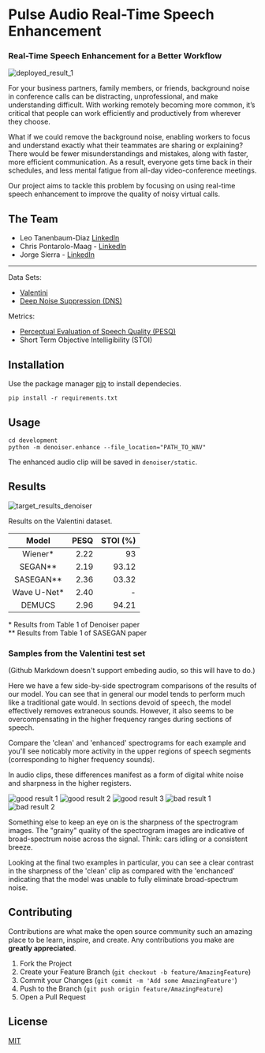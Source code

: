 # Pulse Audio Real-Time Speech Enhancement
### Real-Time Speech Enhancement for a Better Workflow

![deployed_result_1](https://github.com/chrispmaag/pulseaudio_speech_enhancement/blob/main/images/deployed_result_1.jpg)

For your business partners, family members, or friends, background noise in conference calls can be distracting, unprofessional, and make understanding difficult. With working remotely becoming more common, it’s critical that people can work efficiently and productively from wherever they choose.

What if we could remove the background noise, enabling workers to focus and understand exactly what their teammates are sharing or explaining? There would be fewer misunderstandings and mistakes, along with faster, more efficient communication. As a result, everyone gets time back in their schedules, and less mental fatigue from all-day video-conference meetings.

Our project aims to tackle this problem by focusing on using real-time speech enhancement to improve the quality of noisy virtual calls.

## The Team

- Leo Tanenbaum-Diaz [LinkedIn](https://linkedin.com/in/leot-d)
- Chris Pontarolo-Maag - [LinkedIn](https://linkedin.com/in/chrispmaag) 
- Jorge Sierra - [LinkedIn](https://www.linkedin.com/in/jorgeandressierrajurado) 

---

Data Sets:
- [Valentini](https://datashare.is.ed.ac.uk/handle/10283/2791)
- [Deep Noise Suppression (DNS)](https://github.com/microsoft/DNS-Challenge)

Metrics:
- [Perceptual Evaluation of Speech Quality (PESQ)](https://en.wikipedia.org/wiki/Perceptual_Evaluation_of_Speech_Quality)
- Short Term Objective Intelligibility (STOI)

## Installation

Use the package manager [pip](https://pip.pypa.io/en/stable/) to install dependecies.

```
pip install -r requirements.txt
```

## Usage

```
cd development
python -m denoiser.enhance --file_location="PATH_TO_WAV"
```
The enhanced audio clip will be saved in `denoiser/static`.

## Results

![target_results_denoiser](https://github.com/chrispmaag/pulseaudio_speech_enhancement/blob/main/images/target_results_denoiser.jpg)

Results on the Valentini dataset.

| Model         | PESQ | STOI (%) |
|:-------------:| ----:| ----:    |
| Wiener*       | 2.22 | 93       |
| SEGAN**       | 2.19 | 93.12    |
| SASEGAN**     | 2.36 | 03.32    |
| Wave U-Net*   | 2.40 | -        |
| DEMUCS        | 2.96 | 94.21    |

\* Results from Table 1 of Denoiser paper <br />
** Results from Table 1 of SASEGAN paper

### Samples from the Valentini test set

(Github Markdown doesn't support embeding audio, so this will have to do.)

Here we have a few side-by-side spectrogram comparisons of the results of our model. You can see that in general our model tends to perform much like a traditional gate would. In sections devoid of speech, the model effectively removes extraneous sounds. However, it also seems to be overcompensating in the higher frequency ranges during sections of speech.

Compare the 'clean' and 'enhanced' spectrograms for each example and you'll see noticably more activity in the upper regions of speech segments (corresponding to higher frequency sounds).

In audio clips, these differences manifest as a form of digital white noise and sharpness in the higher registers.

![good result 1](https://github.com/chrispmaag/pulseaudio_speech_enhancement/blob/main/images/p232_005_spectrogram_comparison.png)
![good result 2](https://github.com/chrispmaag/pulseaudio_speech_enhancement/blob/main/images/p232_125_spectrogram_comparison.png)
![good result 3](https://github.com/chrispmaag/pulseaudio_speech_enhancement/blob/main/images/p232_142_spectrogram_comparison.png)
![bad result 1](https://github.com/chrispmaag/pulseaudio_speech_enhancement/blob/main/images/p257_022_spectrogram_comparison.png)
![bad result 2](https://github.com/chrispmaag/pulseaudio_speech_enhancement/blob/main/images/p257_430_spectrogram_comparison.png)

Something else to keep an eye on is the sharpness of the spectrogram images. The "grainy" quality of the spectrogram images are indicative of broad-spectrum noise across the signal. Think: cars idling or a consistent breeze.

Looking at the final two examples in particular, you can see a clear contrast in the sharpness of the 'clean' clip as compared with the 'enchanced' indicating that the model was unable to fully eliminate broad-spectrum noise.

## Contributing

Contributions are what make the open source community such an amazing place to be learn, inspire, and create. Any contributions you make are **greatly appreciated**.

1. Fork the Project
2. Create your Feature Branch (`git checkout -b feature/AmazingFeature`)
3. Commit your Changes (`git commit -m 'Add some AmazingFeature'`)
4. Push to the Branch (`git push origin feature/AmazingFeature`)
5. Open a Pull Request

## License
[MIT](https://choosealicense.com/licenses/mit/)
